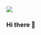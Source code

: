<img src="https://github-readme-stats.vercel.app/api?username=liku88&&show_icons=true&title_color=ffffff&icon_color=bb2acf&text_color=daf7dc&bg_color=151515">

### Hi there 👋

<!--
**liku88/liku88** is a ✨ _special_ ✨ repository because its `README.md` (this file) appears on your GitHub profile.

